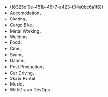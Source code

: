 - ((6325df0e-451b-4647-a423-f04a0bc6a1f6))
- Accomodation、
- Skating、
- Cargo Bike、
- Metal Working、
- Welding
- Food、
- Cine、
- Swim、
- Dance、
- Post Production、
- Car Driving、
- Skate Rental
- Music、
- WithDrawn DevOps